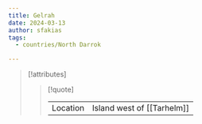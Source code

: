 ```yaml
---
title: Gelrah
date: 2024-03-13
author: sfakias
tags:
  - countries/North Darrok

---
```

> [!attributes]
> 
> > [!quote]
> >
> > | | |
> > | --- | --- |
> > | Location | Island west of [[Tarhelm]] |